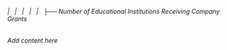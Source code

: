 ###### |   |   |   |   |   ├── Number of Educational Institutions Receiving Company Grants

*Add content here*